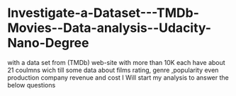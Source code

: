 # Investigate-a-Dataset---TMDb-Movies--Data-analysis--Udacity-Nano-Degree
with a data set from (TMDb) web-site with more than 10K each have about 21 coulmns wich till some data about films rating, genre ,popularity even production company revenue and cost I Will start my analysis to answer the below questions
